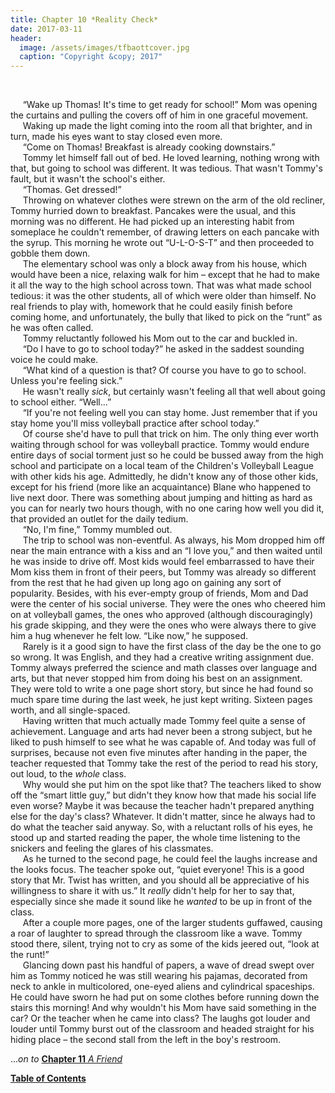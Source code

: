 ```yaml
---
title: Chapter 10 *Reality Check*
date: 2017-03-11
header:
  image: /assets/images/tfbaottcover.jpg
  caption: "Copyright &copy; 2017"
---
```

<br>

&nbsp;&nbsp;&nbsp;&nbsp;&nbsp;“Wake up Thomas! It's time to get ready for school!” Mom was opening the curtains and pulling the covers off of him in one graceful movement. <br>
&nbsp;&nbsp;&nbsp;&nbsp;&nbsp;Waking up made the light coming into the room all that brighter, and in turn, made his eyes want to stay closed even more.<br>
&nbsp;&nbsp;&nbsp;&nbsp;&nbsp;“Come on Thomas! Breakfast is already cooking downstairs.”<br>
&nbsp;&nbsp;&nbsp;&nbsp;&nbsp;Tommy let himself fall out of bed. He loved learning, nothing wrong with that, but going to school was different. It was tedious. That wasn't Tommy's fault, but it wasn't the school's either.<br>
&nbsp;&nbsp;&nbsp;&nbsp;&nbsp;“Thomas. Get dressed!”<br>
&nbsp;&nbsp;&nbsp;&nbsp;&nbsp;Throwing on whatever clothes were strewn on the arm of the old recliner, Tommy hurried down to breakfast. Pancakes were the usual, and this morning was no different. He had picked up an interesting habit from someplace he couldn't remember, of drawing letters on each pancake with the syrup. This morning he wrote out “U-L-O-S-T” and then proceeded to gobble them down.<br>
&nbsp;&nbsp;&nbsp;&nbsp;&nbsp;The elementary school was only a block away from his house, which would have been a nice, relaxing walk for him – except that he had to make it all the way to the high school across town. That was what made school tedious: it was the other students, all of which were older than himself. No real friends to play with, homework that he could easily finish before coming home, and unfortunately, the bully that liked to pick on the “runt” as he was often called.<br>
&nbsp;&nbsp;&nbsp;&nbsp;&nbsp;Tommy reluctantly followed his Mom out to the car and buckled in.<br>
&nbsp;&nbsp;&nbsp;&nbsp;&nbsp;“Do I have to go to school today?” he asked in the saddest sounding voice he could make.<br>
&nbsp;&nbsp;&nbsp;&nbsp;&nbsp;“What kind of a question is that? Of course you have to go to school. Unless you're feeling sick.”<br>
&nbsp;&nbsp;&nbsp;&nbsp;&nbsp;He wasn't really *sick*, but certainly wasn't feeling all that well about going to school either. “Well...”<br>
&nbsp;&nbsp;&nbsp;&nbsp;&nbsp;“If you're not feeling well you can stay home. Just remember that if you stay home you'll miss volleyball practice after school today.”<br>
&nbsp;&nbsp;&nbsp;&nbsp;&nbsp;Of course she'd have to pull that trick on him. The only thing ever worth waiting through school for was volleyball practice. Tommy would endure entire days of social torment just so he could be bussed away from the high school and participate on a local team of the Children's Volleyball League with other kids his age. Admittedly, he didn't know any of those other kids, except for his friend (more like an acquaintance) Blane who happened to live next door. There was something about jumping and hitting as hard as you can for nearly two hours though, with no one caring how well you did it, that provided an outlet for the daily tedium.<br>
&nbsp;&nbsp;&nbsp;&nbsp;&nbsp;“No, I'm fine,” Tommy mumbled out.<br>
&nbsp;&nbsp;&nbsp;&nbsp;&nbsp;The trip to school was non-eventful. As always, his Mom dropped him off near the main entrance with a kiss and an “I love you,” and then waited until he was inside to drive off. Most kids would feel embarrassed to have their Mom kiss them in front of their peers, but Tommy was already so different from the rest that he had given up long ago on gaining any sort of popularity. Besides, with his ever-empty group of friends, Mom and Dad were the center of his social universe. They were the ones who cheered him on at volleyball games, the ones who approved (although discouragingly) his grade skipping, and they were the ones who were always there to give him a hug whenever he felt low. “Like now,” he supposed.<br>
&nbsp;&nbsp;&nbsp;&nbsp;&nbsp;Rarely is it a good sign to have the first class of the day be the one to go so wrong. It was English, and they had a creative writing assignment due. Tommy always preferred the science and math classes over language and arts, but that never stopped him from doing his best on an assignment. They were told to write a one page short story, but since he had found so much spare time during the last week, he just kept writing. Sixteen pages worth, and all single-spaced.<br>
&nbsp;&nbsp;&nbsp;&nbsp;&nbsp;Having written that much actually made Tommy feel quite a sense of achievement. Language and arts had never been a strong subject, but he liked to push himself to see what he was capable of. And today was full of surprises, because not even five minutes after handing in the paper, the teacher requested that Tommy take the rest of the period to read his story, out loud, to the *whole* class.<br>
&nbsp;&nbsp;&nbsp;&nbsp;&nbsp;Why would she put him on the spot like that? The teachers liked to show off the “smart little guy,” but didn't they know how that made his social life even worse? Maybe it was because the teacher hadn't prepared anything else for the day's class? Whatever. It didn't matter, since he always had to do what the teacher said anyway. So, with a reluctant rolls of his eyes, he stood up and started reading the paper, the whole time listening to the snickers and feeling the glares of his classmates.<br>
&nbsp;&nbsp;&nbsp;&nbsp;&nbsp;As he turned to the second page, he could feel the laughs increase and the looks focus. The teacher spoke out, “quiet everyone! This is a good story that Mr. Twist has written, and you should all be appreciative of his willingness to share it with us.” It *really* didn't help for her to say that, especially since she made it sound like he *wanted* to be up in front of the class.<br>
&nbsp;&nbsp;&nbsp;&nbsp;&nbsp;After a couple more pages, one of the larger students guffawed, causing a roar of laughter to spread through the classroom like a wave. Tommy stood there, silent, trying not to cry as some of the kids jeered out, “look at the runt!” <br>
&nbsp;&nbsp;&nbsp;&nbsp;&nbsp;Glancing down past his handful of papers, a wave of dread swept over him as Tommy noticed he was still wearing his pajamas, decorated from neck to ankle in multicolored, one-eyed aliens and cylindrical spaceships. He could have sworn he had put on some clothes before running down the stairs this morning! And why wouldn't his Mom have said something in the car? Or the teacher when he came into class? The laughs got louder and louder until Tommy burst out of the classroom and headed straight for his hiding place – the second stall from the left in the boy's restroom.<br>

...*on to* [**Chapter 11** *A Friend*](http://www.jetadams.com/tfbaott/chapter11/)

[**Table of Contents**](http://www.jetadams.com/tfbaott/contents/)
